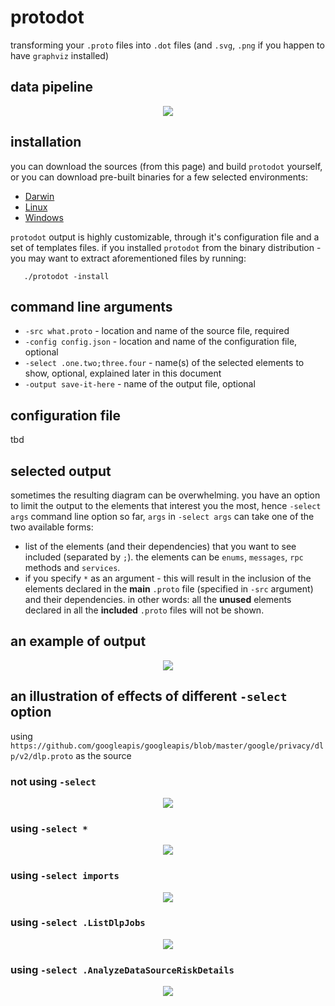 # protodot
transforming your `.proto` files into `.dot` files (and `.svg`, `.png` if you happen to have `graphviz` installed)

## data pipeline
<p align="center">
  <img src="https://protodot.seamia.net/pipeline.svg">
</p>


## installation
you can download the sources (from this page) and build `protodot` yourself, or
you can download pre-built binaries for a few selected environments:

   * [Darwin](https://protodot.seamia.net/binaries/darwin)
   * [Linux](https://protodot.seamia.net/binaries/linux)
   * [Windows](https://protodot.seamia.net/binaries/windows)

`protodot` output is highly customizable, through it's configuration file and a set of templates files.
if you installed `protodot` from the binary distribution - you may want to extract aforementioned files by running:

```
   ./protodot -install
```

## command line arguments

   * `-src what.proto` - location and name of the source file, required
   * `-config config.json` - location and name of the configuration file, optional
   * `-select .one.two;three.four` - name(s) of the selected elements to show, optional, explained later in this document
   * `-output save-it-here` - name of the output file, optional


## configuration file
tbd

## selected output
sometimes the resulting diagram can be overwhelming.
you have an option to limit the output to the elements that interest you the most, hence `-select args` command line option
so far, `args` in `-select args` can take one of the two available forms:
   * list of the elements (and their dependencies) that you want to see included (separated by `;`). the elements can be `enums`, `messages`, `rpc` methods and `services`.
   * if you specify `*` as an argument - this will result in the inclusion of the elements declared in the **main** `.proto` file (specified in `-src` argument) and their dependencies. in other words: all the **unused** elements declared in all the **included** `.proto` files will not be shown.


## an example of output
<p align="center">
  <img src="https://protodot.seamia.net/pipeline/svg">
</p>




## an illustration of effects of different `-select` option
using `https://github.com/googleapis/googleapis/blob/master/google/privacy/dlp/v2/dlp.proto` as the source

### not using `-select`
<p align="center">
  <img src="https://protodot.seamia.net/demo/dlp_full.svg">
</p>

### using `-select *`
<p align="center">
  <img src="https://protodot.seamia.net/demo/dlp_star.svg">
</p>

### using `-select imports`
<p align="center">
  <img src="https://protodot.seamia.net/demo/dlp_imports.svg">
</p>

### using `-select .ListDlpJobs`
<p align="center">
  <img src="https://protodot.seamia.net/demo/dlp_rpc.svg">
</p>

### using `-select .AnalyzeDataSourceRiskDetails`
<p align="center">
  <img src="https://protodot.seamia.net/demo/dlp_message.svg">
</p>

